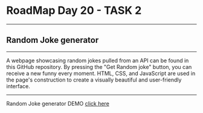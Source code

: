 # RoadMap Day 20 - TASK 2
************************
## Random Joke generator
************************
A webpage showcasing random jokes pulled from an API can be found in this GitHub repository. By pressing the "Get Random joke" button, you can receive a new funny every moment. HTML, CSS, and JavaScript are used in the page's construction to create a visually beautiful and user-friendly interface.

************************
Random Joke generator DEMO [click here](https://elakkiya-day20-task2-randomjoke.netlify.app/)